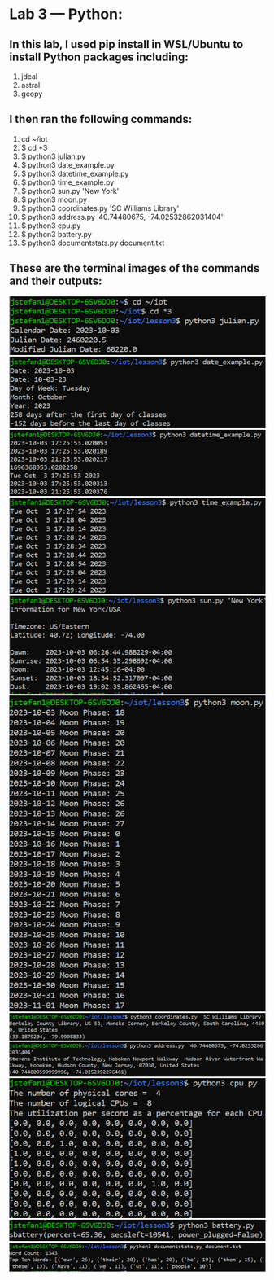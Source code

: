 # Lab 3 — Python:
## In this lab, I used pip install in WSL/Ubuntu to install Python packages including:
1. jdcal
2. astral
3. geopy
## I then ran the following commands:
1. cd ~/iot
2. $ cd *3
3. $ python3 julian.py
4. $ python3 date_example.py
5. $ python3 datetime_example.py
6. $ python3 time_example.py
7. $ python3 sun.py 'New York'
8. $ python3 moon.py
9. $ python3 coordinates.py 'SC Williams Library'
10. $ python3 address.py '40.74480675, -74.02532862031404'
11. $ python3 cpu.py
12. $ python3 battery.py
13. $ python3 documentstats.py document.txt
## These are the terminal images of the commands and their outputs:
![Lab3pic1](https://github.com/josephs1/josephs1.github.io/blob/main/CPE%20322/Labs/Assets/lab3pic1.png)
![Lab3pic2](https://github.com/josephs1/josephs1.github.io/blob/main/CPE%20322/Labs/Assets/Lab3pic2.png)
![Lab3pic3](https://github.com/josephs1/josephs1.github.io/blob/main/CPE%20322/Labs/Assets/lab3pic3.png)
![Lab3pic4](https://github.com/josephs1/josephs1.github.io/blob/main/CPE%20322/Labs/Assets/lab3pic4.png)
![Lab3pic5](https://github.com/josephs1/josephs1.github.io/blob/main/CPE%20322/Labs/Assets/lab3pic5.png)
![Lab3pic6](https://github.com/josephs1/josephs1.github.io/blob/main/CPE%20322/Labs/Assets/lab3pic6.png)
![Lab3pic7](https://github.com/josephs1/josephs1.github.io/blob/main/CPE%20322/Labs/Assets/lab3pic7.png)
![Lab3pic8](https://github.com/josephs1/josephs1.github.io/blob/main/CPE%20322/Labs/Assets/lab3pic8.png)
![Lab3pic9](https://github.com/josephs1/josephs1.github.io/blob/main/CPE%20322/Labs/Assets/lab3pic9.png)
![Lab3pic10](https://github.com/josephs1/josephs1.github.io/blob/main/CPE%20322/Labs/Assets/lab3pic10.png)
![Lab3pic11](https://github.com/josephs1/josephs1.github.io/blob/main/CPE%20322/Labs/Assets/lab3pic11.png)

